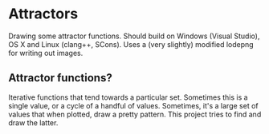 # Attractors

Drawing some attractor functions. Should build on Windows (Visual Studio),
OS X and Linux (clang++, SCons). Uses a (very slightly) modified lodepng for
writing out images.

## Attractor functions?

Iterative functions that tend towards a particular set. Sometimes this is a
single value, or a cycle of a handful of values. Sometimes, it's a large
set of values that when plotted, draw a pretty pattern. This project tries
to find and draw the latter.
